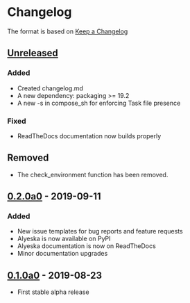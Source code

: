 # Changelog

The format is based on [Keep a Changelog](https://keepachangelog.com/en/1.0.0/)

## [Unreleased]

### Added

- Created changelog.md
- A new dependency: packaging >= 19.2
- A new -s in compose_sh for enforcing Task file presence

### Fixed

- ReadTheDocs documentation now builds properly

## Removed

- The check_environment function has been removed.

## [0.2.0a0] - 2019-09-11

### Added

- New issue templates for bug reports and feature requests
- Alyeska is now available on PyPI
- Alyeska documentation is now on ReadTheDocs
- Minor documentation upgrades

## [0.1.0a0] - 2019-08-23

- First stable alpha release

[Unreleased]: https://github.com/Dynatrace/alyeska/tree/master
[0.2.0a0]: https://github.com/Dynatrace/alyeska/tree/v0.2.0a
[0.1.0a0]: https://github.com/Dynatrace/alyeska/tree/v0.1.0a
